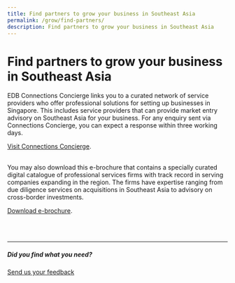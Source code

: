 ```yaml
---
title: Find partners to grow your business in Southeast Asia
permalink: /grow/find-partners/
description: Find partners to grow your business in Southeast Asia
---
```

# Find partners to grow your business in Southeast Asia

EDB Connections Concierge links you to a curated network of service providers who offer professional solutions for setting up businesses in Singapore. This includes service providers that can provide market entry advisory on Southeast Asia for your business. For any enquiry sent via Connections Concierge, you can expect a response within three working days.&nbsp;&nbsp;

[Visit Connections Concierge](https://www.edb.gov.sg/connections-concierge/service-providers.html?tab=general-service-providers&amp;servicecategory=marketentryadvisory).&nbsp;&nbsp;
<br>
<br>

You may also download this e-brochure that contains a specially curated digital catalogue of professional services firms with track record in serving companies expanding in the region. The firms have expertise ranging from due diligence services on acquisitions in Southeast Asia to advisory on cross-border investments.&nbsp;&nbsp;

 [Download e-brochure](https://www.enterprisesg.gov.sg/-/media/BE5679CAABF0431588A0E3E6F6B68167.ashx).

<br>
<br>
<hr>

##### Did you find what you need?
[Send us your feedback](https://form.gov.sg/642693623cb98f001239be0d)